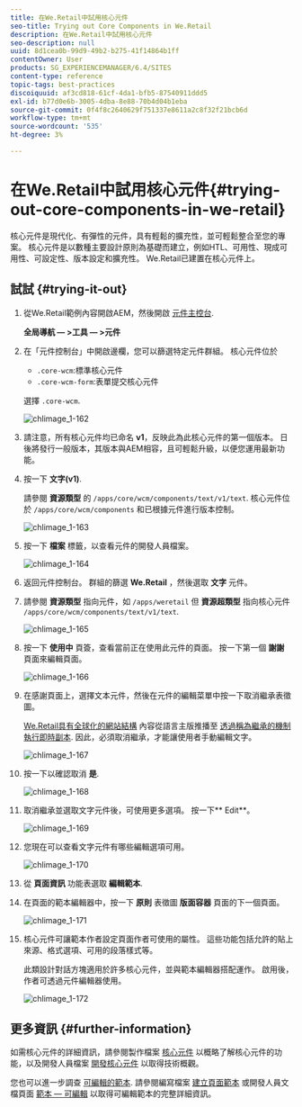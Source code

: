 ```yaml
---
title: 在We.Retail中試用核心元件
seo-title: Trying out Core Components in We.Retail
description: 在We.Retail中試用核心元件
seo-description: null
uuid: 8d1cea0b-99d9-49b2-b275-41f14864b1ff
contentOwner: User
products: SG_EXPERIENCEMANAGER/6.4/SITES
content-type: reference
topic-tags: best-practices
discoiquuid: af3cd818-61cf-4da1-bfb5-87540911ddd5
exl-id: b77d0e6b-3005-4dba-8e88-70b4d04b1eba
source-git-commit: 0f4f8c2640629f751337e8611a2c8f32f21bcb6d
workflow-type: tm+mt
source-wordcount: '535'
ht-degree: 3%

---
```


# 在We.Retail中試用核心元件{#trying-out-core-components-in-we-retail}

核心元件是現代化、有彈性的元件，具有輕鬆的擴充性，並可輕鬆整合至您的專案。 核心元件是以數種主要設計原則為基礎而建立，例如HTL、可用性、現成可用性、可設定性、版本設定和擴充性。 We.Retail已建置在核心元件上。

## 試試 {#trying-it-out}

1. 從We.Retail範例內容開啟AEM，然後開啟 [元件主控台](/help/sites-authoring/default-components-console.md).

   **全局導航 — >工具 — >元件**

1. 在「元件控制台」中開啟邊欄，您可以篩選特定元件群組。 核心元件位於

   * `.core-wcm`:標準核心元件
   * `.core-wcm-form`:表單提交核心元件

   選擇 `.core-wcm`.

   ![chlimage_1-162](assets/chlimage_1-162.png)

1. 請注意，所有核心元件均已命名 **v1**，反映此為此核心元件的第一個版本。 日後將發行一般版本，其版本與AEM相容，且可輕鬆升級，以便您運用最新功能。
1. 按一下 **文字(v1)**.

   請參閱 **資源類型** 的 `/apps/core/wcm/components/text/v1/text`. 核心元件位於 `/apps/core/wcm/components` 和已根據元件進行版本控制。

   ![chlimage_1-163](assets/chlimage_1-163.png)

1. 按一下 **檔案** 標籤，以查看元件的開發人員檔案。

   ![chlimage_1-164](assets/chlimage_1-164.png)

1. 返回元件控制台。 群組的篩選 **We.Retail** ，然後選取 **文字** 元件。
1. 請參閱 **資源類型** 指向元件，如 `/apps/weretail` 但 **資源超類型** 指向核心元件 `/apps/core/wcm/components/text/v1/text`.

   ![chlimage_1-165](assets/chlimage_1-165.png)

1. 按一下 **使用中** 頁簽，查看當前正在使用此元件的頁面。 按一下第一個 **謝謝** 頁面來編輯頁面。

   ![chlimage_1-166](assets/chlimage_1-166.png)

1. 在感謝頁面上，選擇文本元件，然後在元件的編輯菜單中按一下取消繼承表徵圖。

   [We.Retail具有全球化的網站結構](/help/sites-developing/we-retail-globalized-site-structure.md) 內容從語言主版推播至 [透過稱為繼承的機制執行即時副本](/help/sites-administering/msm.md). 因此，必須取消繼承，才能讓使用者手動編輯文字。

   ![chlimage_1-167](assets/chlimage_1-167.png)

1. 按一下以確認取消 **是**.

   ![chlimage_1-168](assets/chlimage_1-168.png)

1. 取消繼承並選取文字元件後，可使用更多選項。 按一下** Edit**。

   ![chlimage_1-169](assets/chlimage_1-169.png)

1. 您現在可以查看文字元件有哪些編輯選項可用。

   ![chlimage_1-170](assets/chlimage_1-170.png)

1. 從 **頁面資訊** 功能表選取 **編輯範本**.
1. 在頁面的範本編輯器中，按一下 **原則** 表徵圖 **版面容器** 頁面的下一個頁面。

   ![chlimage_1-171](assets/chlimage_1-171.png)

1. 核心元件可讓範本作者設定頁面作者可使用的屬性。 這些功能包括允許的貼上來源、格式選項、可用的段落樣式等。

   此類設計對話方塊適用於許多核心元件，並與範本編輯器搭配運作。 啟用後，作者可透過元件編輯器使用。

   ![chlimage_1-172](assets/chlimage_1-172.png)

## 更多資訊 {#further-information}

如需核心元件的詳細資訊，請參閱製作檔案 [核心元件](https://experienceleague.adobe.com/docs/experience-manager-core-components/using/introduction.html) 以概略了解核心元件的功能，以及開發人員檔案 [開發核心元件](https://helpx.adobe.com/experience-manager/core-components/using/developing.html) 以取得技術概觀。

您也可以進一步調查 [可編輯的範本](/help/sites-developing/we-retail-editable-templates.md). 請參閱編寫檔案 [建立頁面範本](/help/sites-authoring/templates.md) 或開發人員文檔頁面 [範本 — 可編輯](/help/sites-developing/page-templates-editable.md) 以取得可編輯範本的完整詳細資訊。

